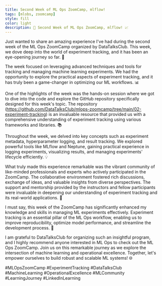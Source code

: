 ```yaml
---
title: Second Week of ML Ops ZoomCamp, mlflow!
tags: [mlobs, zoomcamp]
style: fill
color: light
description: 🚀 Second Week of ML Ops ZoomCamp, mlflow! 📈
---
```


 Just wanted to share an amazing experience I've had during the second week of the ML Ops ZoomCamp organized by DataTalksClub. This week, we dove deep into the world of experiment tracking, and it has been an eye-opening journey so far. 🌟

The week focused on leveraging advanced techniques and tools for tracking and managing machine learning experiments. We had the opportunity to explore the practical aspects of experiment tracking, and it has truly been a game-changer in optimizing our ML workflows. 📊

One of the highlights of the week was the hands-on session where we got to dive into the code and explore the GitHub repository specifically designed for this week's topic. The repository (https://github.com/DataTalksClub/mlops-zoomcamp/tree/main/02-experiment-tracking) is an invaluable resource that provided us with a comprehensive understanding of experiment tracking using various frameworks and libraries. 📚

Throughout the week, we delved into key concepts such as experiment metadata, hyperparameter logging, and result tracking. We explored powerful tools like MLflow and Neptune, gaining practical experience in logging experiments, visualizing results, and managing experiments' lifecycle efficiently. 💡

What truly made this experience remarkable was the vibrant community of like-minded professionals and experts who actively participated in the ZoomCamp. The collaborative environment fostered rich discussions, exchange of ideas, and valuable insights from diverse perspectives. The support and mentorship provided by the instructors and fellow participants were invaluable in deepening our understanding of experiment tracking and its real-world applications. 🤝

I must say, this week of the ZoomCamp has significantly enhanced my knowledge and skills in managing ML experiments effectively. Experiment tracking is an essential pillar of the ML Ops workflow, enabling us to improve reproducibility, optimize model performance, and streamline the development process. 💪

I am grateful to DataTalksClub for organizing such an insightful program, and I highly recommend anyone interested in ML Ops to check out the ML Ops ZoomCamp. Join us on this remarkable journey as we explore the intersection of machine learning and operational excellence. Together, let's empower ourselves to build robust and scalable ML systems! 🌐

#MLOpsZoomCamp #ExperimentTracking #DataTalksClub #MachineLearning #OperationalExcellence #MLCommunity #LearningJourney #LinkedInLearning